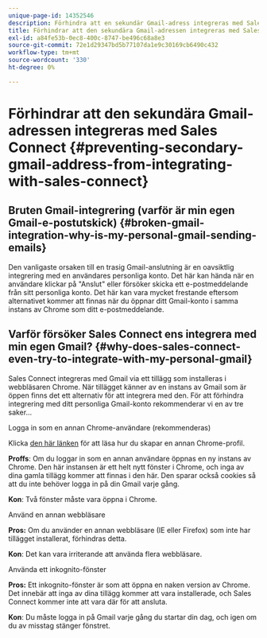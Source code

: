 ```yaml
---
unique-page-id: 14352546
description: Förhindra att en sekundär Gmail-adress integreras med Sales Connect - Marketo Docs - produktdokumentation
title: Förhindrar att den sekundära Gmail-adressen integreras med Sales Connect
exl-id: a84fe53b-0ec8-400c-8747-be496c68a8e3
source-git-commit: 72e1d29347bd5b77107da1e9c30169cb6490c432
workflow-type: tm+mt
source-wordcount: '330'
ht-degree: 0%

---
```


# Förhindrar att den sekundära Gmail-adressen integreras med Sales Connect {#preventing-secondary-gmail-address-from-integrating-with-sales-connect}

## Bruten Gmail-integrering (varför är min egen Gmail-e-postutskick) {#broken-gmail-integration-why-is-my-personal-gmail-sending-emails}

Den vanligaste orsaken till en trasig Gmail-anslutning är en oavsiktlig integrering med en användares personliga konto. Det här kan hända när en användare klickar på &quot;Anslut&quot; eller försöker skicka ett e-postmeddelande från sitt personliga konto. Det här kan vara mycket frestande eftersom alternativet kommer att finnas när du öppnar ditt Gmail-konto i samma instans av Chrome som ditt e-postmeddelande.

## Varför försöker Sales Connect ens integrera med min egen Gmail? {#why-does-sales-connect-even-try-to-integrate-with-my-personal-gmail}

Sales Connect integreras med Gmail via ett tillägg som installeras i webbläsaren Chrome. När tillägget känner av en instans av Gmail som är öppen finns det ett alternativ för att integrera med den. För att förhindra integrering med ditt personliga Gmail-konto rekommenderar vi en av tre saker...

Logga in som en annan Chrome-användare (rekommenderas)

Klicka [den här länken](https://support.google.com/chrome/answer/2364824?hl=en) för att läsa hur du skapar en annan Chrome-profil.

**Proffs**: Om du loggar in som en annan användare öppnas en ny instans av Chrome. Den här instansen är ett helt nytt fönster i Chrome, och inga av dina gamla tillägg kommer att finnas i den här. Den sparar också cookies så att du inte behöver logga in på din Gmail varje gång.

**Kon**: Två fönster måste vara öppna i Chrome.

Använd en annan webbläsare

**Pros:** Om du använder en annan webbläsare (IE eller Firefox) som inte har tillägget installerat, förhindras detta.

**Kon**: Det kan vara irriterande att använda flera webbläsare.

Använda ett inkognito-fönster

**Pros:** Ett inkognito-fönster är som att öppna en naken version av Chrome. Det innebär att inga av dina tillägg kommer att vara installerade, och Sales Connect kommer inte att vara där för att ansluta.

**Kon**: Du måste logga in på Gmail varje gång du startar din dag, och igen om du av misstag stänger fönstret.
